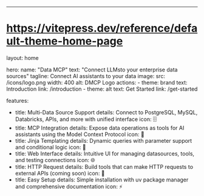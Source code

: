 ---
# https://vitepress.dev/reference/default-theme-home-page
layout: home

hero:
  name: "Data MCP"
  text: "Connect LLMsto your enterprise data sources"
  tagline: Connect AI assistants to your data
  image:
    src: /icons/logo.png
    width: 400
    alt: DMCP Logo
  actions:
    - theme: brand
      text: Introduction
      link: /introduction
    - theme: alt
      text: Get Started
      link: /get-started

features:
  - title: Multi-Data Source Support
    details: Connect to PostgreSQL, MySQL, Databricks, APIs, and more with unified interface
    icon: 🗄️
  - title: MCP Integration
    details: Expose data operations as tools for AI assistants using the Model Context Protocol
    icon: 🤖
  - title: Jinja Templating
    details: Dynamic queries with parameter support and conditional logic
    icon: 📝
  - title: Web Interface
    details: Intuitive UI for managing datasources, tools, and testing connections
    icon: 🌐
  - title: HTTP Request
    details: Build tools that can make HTTP requests to external APIs (coming soon)
    icon: 🔐
  - title: Easy Setup
    details: Simple installation with uv package manager and comprehensive documentation
    icon: ⚡

